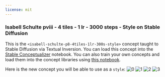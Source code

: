 ```yaml
---
license: mit
---
```

### Isabell Schulte pviii - 4 tiles - 1 lr - 3000 steps - Style on Stable Diffusion
This is the `<isabell-schulte-p8-4tiles-1lr-300s-style>` concept taught to Stable Diffusion via Textual Inversion. You can load this concept into the [Stable Conceptualizer](https://colab.research.google.com/github/huggingface/notebooks/blob/main/diffusers/stable_conceptualizer_inference.ipynb) notebook. You can also train your own concepts and load them into the concept libraries using [this notebook](https://colab.research.google.com/github/huggingface/notebooks/blob/main/diffusers/sd_textual_inversion_training.ipynb).

Here is the new concept you will be able to use as a `style`:
![<isabell-schulte-p8-4tiles-1lr-300s-style> 0](https://huggingface.co/sd-concepts-library/isabell-schulte-pviii-4-tiles-1-lr-3000-steps-style/resolve/main/concept_images/0.jpeg)
![<isabell-schulte-p8-4tiles-1lr-300s-style> 1](https://huggingface.co/sd-concepts-library/isabell-schulte-pviii-4-tiles-1-lr-3000-steps-style/resolve/main/concept_images/3.jpeg)
![<isabell-schulte-p8-4tiles-1lr-300s-style> 2](https://huggingface.co/sd-concepts-library/isabell-schulte-pviii-4-tiles-1-lr-3000-steps-style/resolve/main/concept_images/2.jpeg)
![<isabell-schulte-p8-4tiles-1lr-300s-style> 3](https://huggingface.co/sd-concepts-library/isabell-schulte-pviii-4-tiles-1-lr-3000-steps-style/resolve/main/concept_images/1.jpeg)

